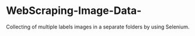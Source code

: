 # WebScraping-Image-Data-
Collecting of multiple labels images in a separate folders by using Selenium.
